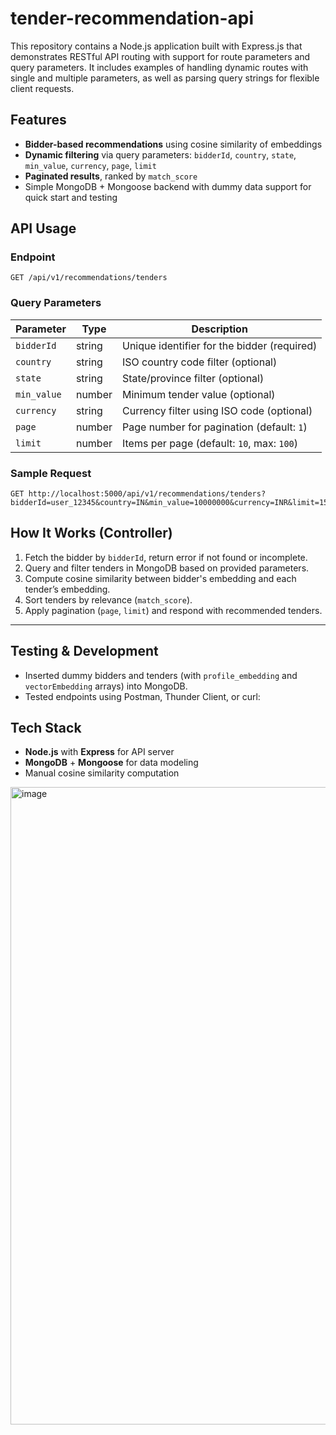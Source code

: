 # tender-recommendation-api
This repository contains a Node.js application built with Express.js that demonstrates RESTful API routing with support for route parameters and query parameters. It includes examples of handling dynamic routes with single and multiple parameters, as well as parsing query strings for flexible client requests. 

##  Features

- **Bidder-based recommendations** using cosine similarity of embeddings
- **Dynamic filtering** via query parameters: `bidderId`, `country`, `state`, `min_value`, `currency`, `page`, `limit`
- **Paginated results**, ranked by `match_score`
- Simple MongoDB + Mongoose backend with dummy data support for quick start and testing


## API Usage

### Endpoint

```
GET /api/v1/recommendations/tenders
```

### Query Parameters

| Parameter   | Type   | Description                                 |
| ----------- | ------ | ------------------------------------------- |
| `bidderId`  | string | Unique identifier for the bidder (required) |
| `country`   | string | ISO country code filter (optional)          |
| `state`     | string | State/province filter (optional)            |
| `min_value` | number | Minimum tender value (optional)             |
| `currency`  | string | Currency filter using ISO code (optional)   |
| `page`      | number | Page number for pagination (default: `1`)   |
| `limit`     | number | Items per page (default: `10`, max: `100`)  |

### Sample Request

```
GET http://localhost:5000/api/v1/recommendations/tenders?bidderId=user_12345&country=IN&min_value=10000000&currency=INR&limit=15
```


## How It Works (Controller)

1. Fetch the bidder by `bidderId`, return error if not found or incomplete.
2. Query and filter tenders in MongoDB based on provided parameters.
3. Compute cosine similarity between bidder's embedding and each tender’s embedding.
4. Sort tenders by relevance (`match_score`).
5. Apply pagination (`page`, `limit`) and respond with recommended tenders.

---

## Testing & Development

* Inserted dummy bidders and tenders (with `profile_embedding` and `vectorEmbedding` arrays) into MongoDB.
* Tested endpoints using Postman, Thunder Client, or curl:


## Tech Stack

* **Node.js** with **Express** for API server
* **MongoDB** + **Mongoose** for data modeling
* Manual cosine similarity computation

<img width="1920" height="1020" alt="image" src="https://github.com/user-attachments/assets/6f52d429-246e-4723-a496-f4070c1896cf" />
